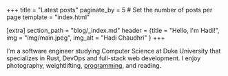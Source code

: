 +++
title = "Latest posts"
paginate_by = 5 # Set the number of posts per page
template = "index.html"

[extra]
section_path = "blog/_index.md"
header = {title = "Hello, I'm Hadi!", img = "img/main.jpeg", img_alt = "Hadi Chaudhri" }
+++

I'm a software engineer studying Computer Science at Duke University that specializes in Rust, DevOps and full-stack web development. I enjoy photography, weightlifting, [programming](https://github.com/hadichaudhri), and reading.
